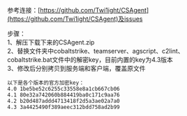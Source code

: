 参考连接：[https://github.com/Twi1ight/CSAgent](https://github.com/Twi1ight/CSAgent)及issues  

步骤：  
1、解压下载下来的CSAgent.zip  
2、替换文件夹中cobaltstrike、teamserver、agscript、c2lint、cobaltstrike.bat文件中的解密key，目前内置的key为4.3版本  
3、修改后分别拷贝到服务端和客户端，覆盖原文件  

```
以下是各个版本的官方加密key：
4.0 1be5be52c6255c33558e8a1cb667cb06
4.1 80e32a742060b884419ba0c171c9aa76
4.2 b20d487addd4713418f2d5a3ae02a7a0
4.3 3a4425490f389aeec312bdd758ad2b99
```
